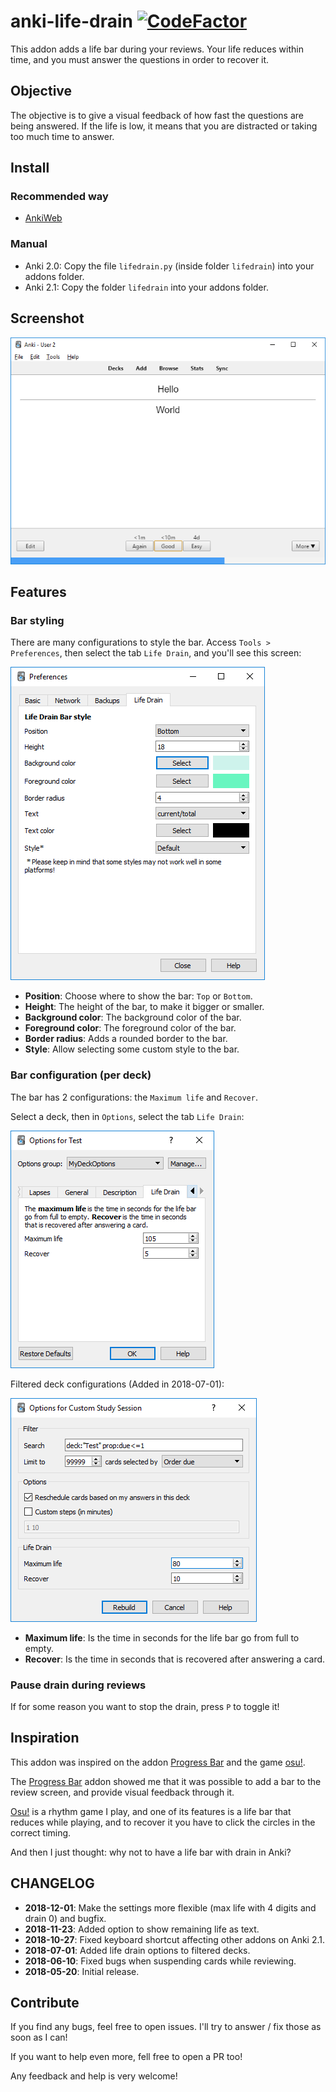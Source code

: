 # anki-life-drain [![CodeFactor](https://www.codefactor.io/repository/github/yutsuten/anki-life-drain/badge)](https://www.codefactor.io/repository/github/yutsuten/anki-life-drain)

This addon adds a life bar during your reviews.
Your life reduces within time, and you must answer the questions in order to recover it.

## Objective

The objective is to give a visual feedback of how fast the questions are being answered.
If the life is low, it means that you are distracted or taking too much time to answer.

## Install
### Recommended way
- [AnkiWeb](https://ankiweb.net/shared/info/715575551)

### Manual
- Anki 2.0: Copy the file `lifedrain.py` (inside folder `lifedrain`) into your addons folder.
- Anki 2.1: Copy the folder `lifedrain` into your addons folder.

## Screenshot

![Review](screenshots/review_screen.png)

## Features

### Bar styling

There are many configurations to style the bar.
Access `Tools > Preferences`, then select the tab `Life Drain`, and you'll see this screen:

![Preferences](screenshots/preferences.png)

- **Position**: Choose where to show the bar: `Top` or `Bottom`.
- **Height**: The height of the bar, to make it bigger or smaller.
- **Background color**: The background color of the bar.
- **Foreground color**: The foreground color of the bar.
- **Border radius**: Adds a rounded border to the bar.
- **Style**: Allow selecting some custom style to the bar.

### Bar configuration (per deck)

The bar has 2 configurations: the `Maximum life` and `Recover`.

Select a deck, then in `Options`, select the tab `Life Drain`:

![Deck options](screenshots/deck_options.png)

Filtered deck configurations (Added in 2018-07-01):

![Custom deck options](screenshots/custom_deck_options.png)

- **Maximum life**: Is the time in seconds for the life bar go from full to empty.
- **Recover**: Is the time in seconds that is recovered after answering a card.

### Pause drain during reviews

If for some reason you want to stop the drain, press `P` to toggle it!

## Inspiration

This addon was inspired on the addon [Progress Bar](https://ankiweb.net/shared/info/2091361802) and the game [osu!](https://osu.ppy.sh/).

The [Progress Bar](https://ankiweb.net/shared/info/2091361802) addon showed me that it was possible to add a bar to the review screen, and provide visual feedback through it.

[Osu!](https://osu.ppy.sh/) is a rhythm game I play, and one of its features is a life bar that reduces while playing, and to recover it you have to click the circles in the correct timing.

And then I just thought: why not to have a life bar with drain in Anki?

## CHANGELOG
- **2018-12-01**: Make the settings more flexible (max life with 4 digits and drain 0) and bugfix.
- **2018-11-23**: Added option to show remaining life as text.
- **2018-10-27**: Fixed keyboard shortcut affecting other addons on Anki 2.1.
- **2018-07-01**: Added life drain options to filtered decks.
- **2018-06-10**: Fixed bugs when suspending cards while reviewing.
- **2018-05-20**: Initial release.

## Contribute

If you find any bugs, feel free to open issues. I'll try to answer / fix those as soon as I can!

If you want to help even more, fell free to open a PR too!

Any feedback and help is very welcome!
